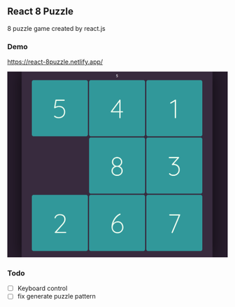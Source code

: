## React 8 Puzzle

8 puzzle game created by react.js

### Demo

https://react-8puzzle.netlify.app/

<img src="preview.png" />

### Todo
- [ ] Keyboard control
- [ ] fix generate puzzle pattern